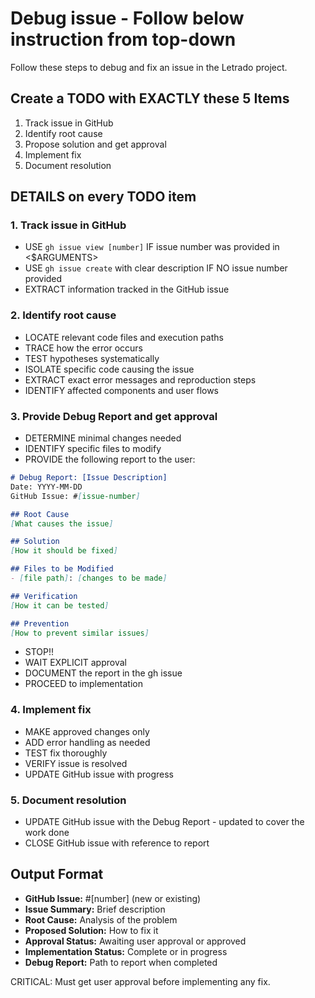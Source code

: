 # Debug issue - Follow below instruction from top-down

Follow these steps to debug and fix an issue in the Letrado project.

## Create a TODO with EXACTLY these 5 Items

1. Track issue in GitHub
2. Identify root cause
3. Propose solution and get approval
4. Implement fix
5. Document resolution

## DETAILS on every TODO item

### 1. Track issue in GitHub

- USE `gh issue view [number]` IF issue number was provided in <$ARGUMENTS>
- USE `gh issue create` with clear description IF NO issue number provided
- EXTRACT information tracked in the GitHub issue

### 2. Identify root cause

- LOCATE relevant code files and execution paths
- TRACE how the error occurs
- TEST hypotheses systematically
- ISOLATE specific code causing the issue
- EXTRACT exact error messages and reproduction steps
- IDENTIFY affected components and user flows

### 3. Provide Debug Report and get approval

- DETERMINE minimal changes needed
- IDENTIFY specific files to modify
- PROVIDE the following report to the user:

```markdown
# Debug Report: [Issue Description]
Date: YYYY-MM-DD
GitHub Issue: #[issue-number]

## Root Cause
[What causes the issue]

## Solution
[How it should be fixed]

## Files to be Modified
- [file path]: [changes to be made]

## Verification
[How it can be tested]

## Prevention
[How to prevent similar issues]
```

- STOP!!
- WAIT EXPLICIT approval
- DOCUMENT the report in the gh issue
- PROCEED to implementation

### 4. Implement fix

- MAKE approved changes only
- ADD error handling as needed
- TEST fix thoroughly
- VERIFY issue is resolved
- UPDATE GitHub issue with progress

### 5. Document resolution

- UPDATE GitHub issue with the Debug Report - updated to cover the work done 
- CLOSE GitHub issue with reference to report


## Output Format

- **GitHub Issue:** #[number] (new or existing)
- **Issue Summary:** Brief description
- **Root Cause:** Analysis of the problem
- **Proposed Solution:** How to fix it
- **Approval Status:** Awaiting user approval or approved
- **Implementation Status:** Complete or in progress
- **Debug Report:** Path to report when completed

CRITICAL: Must get user approval before implementing any fix.